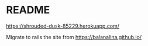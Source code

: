 # README
https://shrouded-dusk-85229.herokuapp.com/

Migrate to rails the site from https://balanalina.github.io/

